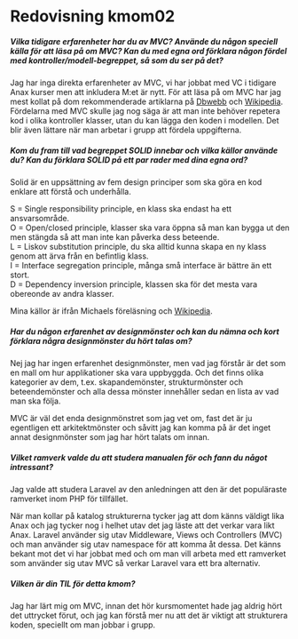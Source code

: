 ---
---
Redovisning kmom02
=========================

##### Vilka tidigare erfarenheter har du av MVC? Använde du någon speciell källa för att läsa på om MVC? Kan du med egna ord förklara någon fördel med kontroller/modell-begreppet, så som du ser på det?
Jag har inga direkta erfarenheter av MVC, vi har jobbat med VC i tidigare Anax kurser men att inkludera M:et är nytt. För att läsa på om MVC har jag mest kollat på dom rekommenderade artiklarna på [Dbwebb](https://dbwebb.se/kunskap/php-baserade-och-mvc-inspirerade-ramverk-vad-betyder-det) och [Wikipedia](https://en.wikipedia.org/wiki/Model%E2%80%93view%E2%80%93controller). Fördelarna med MVC skulle jag nog säga är att man inte behöver repetera kod i olika kontroller klasser, utan du kan lägga den koden i modellen. Det blir även lättare när man arbetar i grupp att fördela uppgifterna.

##### Kom du fram till vad begreppet SOLID innebar och vilka källor använde du? Kan du förklara SOLID på ett par rader med dina egna ord?
Solid är en uppsättning av fem design principer som ska göra en kod enklare att förstå och underhålla.

S = Single responsibility principle, en klass ska endast ha ett ansvarsområde.  
O = Open/closed principle, klasser ska vara öppna så man kan bygga ut den men stängda så att man inte kan påverka dess beteende.  
L = Liskov substitution principle, du ska alltid kunna skapa en ny klass genom att ärva från en befintlig klass.  
I = Interface segregation principle, många små interface är bättre än ett stort.  
D = Dependency inversion principle, klassen ska för det mesta vara obereonde av andra klasser.

Mina källor är ifrån Michaels föreläsning och [Wikipedia](https://en.wikipedia.org/wiki/SOLID).

##### Har du någon erfarenhet av designmönster och kan du nämna och kort förklara några designmönster du hört talas om?
Nej jag har ingen erfarenhet designmönster, men vad jag förstår är det som en mall om hur applikationer ska vara uppbyggda. Och det finns olika kategorier av dem, t.ex. skapandemönster, strukturmönster och beteendemönster och alla dessa mönster innehåller sedan en lista av vad man ska följa.

MVC är väl det enda designmönstret som jag vet om, fast det är ju egentligen ett arkitektmönster och såvitt jag kan komma på är det
inget annat designmönster som jag har hört talats om innan.

##### Vilket ramverk valde du att studera manualen för och fann du något intressant?
Jag valde att studera Laravel av den anledningen att den är det populäraste ramverket inom PHP för tillfället.

När man kollar på katalog strukturerna tycker jag att dom känns väldigt lika Anax och jag tycker nog i helhet utav det jag läste att det verkar vara likt Anax. Laravel använder sig utav Middleware, Views och Controllers (MVC) och man använder sig utav namespace för att komma åt dessa. Det känns bekant mot det vi har jobbat med och om man vill arbeta med ett ramverket som använder sig utav MVC så verkar Laravel vara ett bra alternativ.

##### Vilken är din TIL för detta kmom?
Jag har lärt mig om MVC, innan det hör kursmomentet hade jag aldrig hört det uttrycket förut, och jag kan förstå mer nu att det är viktigt att strukturera koden, speciellt om man jobbar i grupp.
